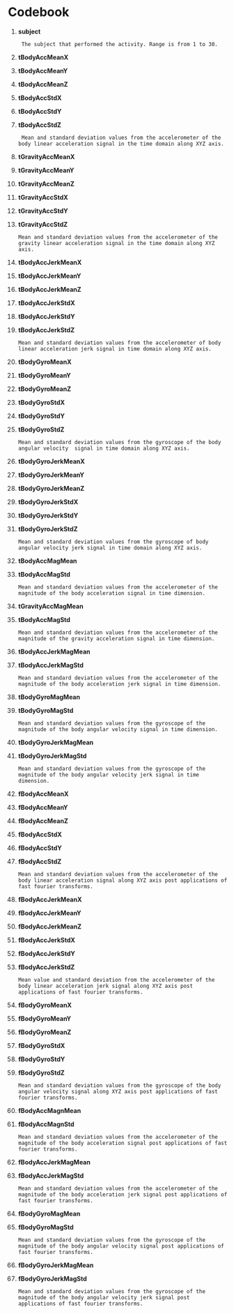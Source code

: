 Codebook
========================================================

1. **subject**  

        The subject that performed the activity. Range is from 1 to 30.  
  
    
2. **tBodyAccMeanX**  
3. **tBodyAccMeanY**  
4. **tBodyAccMeanZ**  
5. **tBodyAccStdX**  
6. **tBodyAccStdY**  
7. **tBodyAccStdZ** 

        Mean and standard deviation values from the accelerometer of the body linear acceleration signal in the time domain along XYZ axis.  

8. **tGravityAccMeanX**  
9. **tGravityAccMeanY**  
10. **tGravityAccMeanZ**  
11. **tGravityAccStdX**  
12. **tGravityAccStdY**  
13. **tGravityAccStdZ**  

        Mean and standard deviation values from the accelerometer of the gravity linear acceleration signal in the time domain along XYZ axis.  

14. **tBodyAccJerkMeanX**  
15. **tBodyAccJerkMeanY**  
16. **tBodyAccJerkMeanZ**  
17. **tBodyAccJerkStdX**    
18. **tBodyAccJerkStdY**    
19. **tBodyAccJerkStdZ**  

        Mean and standard deviation values from the accelerometer of body linear acceleration jerk signal in time domain along XYZ axis.   

20. **tBodyGyroMeanX**  
21. **tBodyGyroMeanY**  
22. **tBodyGyroMeanZ**  
23. **tBodyGyroStdX**  
24. **tBodyGyroStdY**  
25. **tBodyGyroStdZ**  
      
        Mean and standard deviation values from the gyroscope of the body angular velocity  signal in time domain along XYZ axis.  
        
26. **tBodyGyroJerkMeanX**    
27. **tBodyGyroJerkMeanY**    
28. **tBodyGyroJerkMeanZ**    
29. **tBodyGyroJerkStdX**    
30. **tBodyGyroJerkStdY**    
31. **tBodyGyroJerkStdZ**    
      
        Mean and standard deviation values from the gyroscope of body angular velocity jerk signal in time domain along XYZ axis.   

32. **tBodyAccMagMean**    
33. **tBodyAccMagStd**  
        
        Mean and standard deviation values from the accelerometer of the magnitude of the body acceleration signal in time dimension.   

34. **tGravityAccMagMean**  
35. **tBodyAccMagStd**  
        
        Mean and standard deviation values from the accelerometer of the magnitude of the gravity acceleration signal in time dimension.   


36. **tBodyAccJerkMagMean**  
37. **tBodyAccJerkMagStd**  
        
        Mean and standard deviation values from the accelerometer of the magnitude of the body acceleration jerk signal in time dimension.  

38. **tBodyGyroMagMean**  
39. **tBodyGyroMagStd**  
        
        Mean and standard deviation values from the gyroscope of the magnitude of the body angular velocity signal in time dimension.   

40. **tBodyGyroJerkMagMean**  
41. **tBodyGyroJerkMagStd**  
        
        Mean and standard deviation values from the gyroscope of the magnitude of the body angular velocity jerk signal in time dimension.   

42. **fBodyAccMeanX**  
43. **fBodyAccMeanY**  
44. **fBodyAccMeanZ**  
45. **fBodyAccStdX**  
46. **fBodyAccStdY**  
47. **fBodyAccStdZ**  

        Mean and standard deviation values from the accelerometer of the body linear acceleration signal along XYZ axis post applications of fast fourier transforms.  
        
48. **fBodyAccJerkMeanX**  
49. **fBodyAccJerkMeanY**  
50. **fBodyAccJerkMeanZ**  
51. **fBodyAccJerkStdX**  
52. **fBodyAccJerkStdY**  
53. **fBodyAccJerkStdZ**  

        Mean value and standard deviation from the accelerometer of the body linear acceleration jerk signal along XYZ axis post applications of fast fourier transforms.  

54. **fBodyGyroMeanX**  
55. **fBodyGyroMeanY**  
56. **fBodyGyroMeanZ**  
57. **fBodyGyroStdX**  
58. **fBodyGyroStdY**  
59. **fBodyGyroStdZ**  

        Mean and standard deviation values from the gyroscope of the body angular velocity signal along XYZ axis post applications of fast fourier transforms.  

60. **fBodyAccMagnMean**
61. **fBodyAccMagnStd**
        
        Mean and standard deviation values from the accelerometer of the magnitude of the body acceleration signal post applications of fast fourier transforms.

62. **fBodyAccJerkMagMean**   
63. **fBodyAccJerkMagStd**  
    
        Mean and standard deviation values from the accelerometer of the magnitude of the body acceleration jerk signal post applications of fast fourier transforms.  

64. **fBodyGyroMagMean**  
65. **fBodyGyroMagStd**  
  
        Mean and standard deviation values from the gyroscope of the magnitude of the body angular velocity signal post applications of fast fourier transforms.  

66. **fBodyGyroJerkMagMean**  
67. **fBodyGyroJerkMagStd**  

        Mean and standard deviation values from the gyroscope of the magnitude of the body angular velocity jerk signal post applications of fast fourier transforms.  

